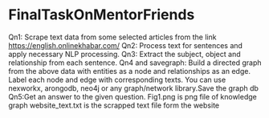 # FinalTaskOnMentorFriends
Qn1: Scrape text data from some selected articles from the link   https://english.onlinekhabar.com/
Qn2: Process text for sentences and apply necessary NLP processing.
Qn3: Extract the subject, object and relationship from each sentence. 
Qn4 and savegraph: Build a directed graph from the above data with entities as a node and relationships as an edge. Label each node and edge with corresponding texts. You can use nexworkx, arongodb, neo4j or any graph/network library.Save the graph db
Qn5:Get an answer to the given question.
Fig1.png is png file of knowledge graph
website_text.txt is the scrapped text file form the website
